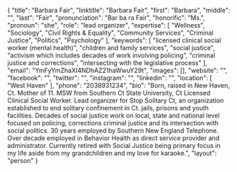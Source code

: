 {
  "title": "Barbara Fair",
  "linktitle": "Barbara Fair",
  "first": "Barbara",
  "middle": "",
  "last": "Fair",
  "pronunciation": "Bar ba ra Fair",
  "honorific": "Ms.",
  "pronoun": "she",
  "role": "lead organizer",
  "expertise": [
    "Wellness",
    "Sociology",
    "Civil Rights & Equality",
    "Community Services",
    "Criminal Justice",
    "Politics",
    "Psychology"
  ],
  "keywords": [
    "licensed clinical social worker (mental health)",
    "children and family services",
    "social justice",
    "activism which includes decades of work involving policing",
    "criminal justice and corrections",
    "intersecting with the legislative process"
  ],
  "email": "YmFyYmZhaXI4NDhAZ21haWwuY29t",
  "images": [],
  "website": "",
  "facebook": "",
  "twitter": "",
  "instagram": "",
  "linkedin": "",
  "location": [
    "West Haven"
  ],
  "phone": "2038931234",
  "bio": "Born, raised in New Haven, Ct. Mother of 11. MSW from Southern Ct State University, Ct Licensed Clinical Social Worker. Lead organizer for Stop Solitary Ct, an organization established to end solitary confinement in Ct. jails, prisons and youth facilities. Decades of social justice work on local, state and national level focused on policing, corrections criminal justice and its intersection with social politics. 30 years employed by Southern New England Telephone. Over decade employed in Behavior Health as direct service provider and administrator. Currently retired with Social Justice being primary focus in my life aside from my grandchildren and my love for karaoke.",
  "layout": "person"
}
